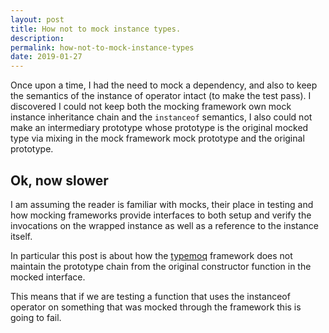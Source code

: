 ```yaml
---
layout: post
title: How not to mock instance types.
description:
permalink: how-not-to-mock-instance-types
date: 2019-01-27
---
```


Once upon a time, I had the need to mock a dependency, and also to keep the semantics of the instance of operator intact (to make the test pass). I discovered I could not keep both the mocking framework own mock instance inheritance chain and the `instanceof` semantics, I also could not make an intermediary prototype whose prototype is the original mocked type via mixing in the mock framework mock prototype and the original prototype.

## Ok, now slower

I am assuming the reader is familiar with mocks, their place in testing and how mocking frameworks provide interfaces to both setup and verify the invocations on the wrapped instance as well as a reference to the instance itself.

In particular this post is about how the [typemoq](https://github.com/florinn/typemoq) framework does not maintain the prototype chain from the original constructor function in the mocked interface.

This means that if we are testing a function that uses the instanceof operator on something that was mocked through the framework this is going to fail.
